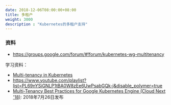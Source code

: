 ```yaml
---
date: 2018-12-06T08:00:00+08:00
title: 多租户
weight: 3000
description : "Kubernetes的多租户支持"
---
```






### 资料

- https://groups.google.com/forum/#!forum/kubernetes-wg-multitenancy

学习资料：

- [Multi-tenancy in Kubernetes](https://schd.ws/hosted_files/kccnceu18/34/kubecon-eu-2018-slides.pdf)
- https://www.youtube.com/playlist?list=PL69nYSiGNLP1tBA0W8zEe6UwPsabGQk-j&disable_polymer=true
- [Multi-Tenancy Best Practices for Google Kubernetes Engine (Cloud Next '18)](https://www.youtube.com/watch?v=RkY8u1_f5yY): 2018年7月26日发布
